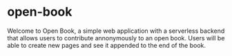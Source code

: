 # open-book
Welcome to Open Book, a simple web application with a serverless backend that allows users to contribute annonymously to an open book.
Users will be able to create new pages and see it appended to the end of the book.